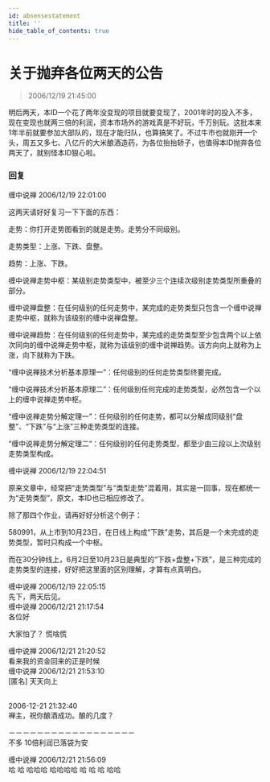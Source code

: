 ```yaml
---
id: absensestatement 
title: ''
hide_table_of_contents: true
---
```


# 关于抛弃各位两天的公告

> 2006/12/19 21:45:00

<div style={{fontSize: 'medium', fontWeight: 'bold', color: '#FF0000'}}>
明后两天，本ID一个花了两年没变现的项目就要变现了，2001年时的投入不多，现在变现也就两三倍的利润，资本市场外的游戏真是不好玩，千万别玩。这批本来1年半前就要参加大部队的，现在才能归队，也算搞笑了。不过牛市也就刚开一个头，周五又多七、八亿斤的大米酿酒造药，为各位抬抬轿子，也值得本ID抛弃各位两天了，就别怪本ID狠心啦。
</div>

### 回复

<div class='blog-comment'>
<span class='blog-comment-chan'>缠中说禅</span> 2006/12/19 22:01:00<br/>

这两天请好好复习一下下面的东西：

走势：你打开走势图看到的就是走势。走势分不同级别。

走势类型：上涨、下跌、盘整。

趋势：上涨、下跌。

缠中说禅走势中枢：某级别走势类型中，被至少三个连续次级别走势类型所重叠的部分。

缠中说禅盘整：在任何级别的任何走势中，某完成的走势类型只包含一个缠中说禅走势中枢，就称为该级别的缠中说禅盘整。
 
缠中说禅趋势：在任何级别的任何走势中，某完成的走势类型至少包含两个以上依次同向的缠中说禅走势中枢，就称为该级别的缠中说禅趋势。该方向向上就称为上涨，向下就称为下跌。

“缠中说禅技术分析基本原理一”：任何级别的任何走势类型终要完成。

“缠中说禅技术分析基本原理二”：任何级别任何完成的走势类型，必然包含一个以上的缠中说禅走势中枢。

“缠中说禅走势分解定理一”：任何级别的任何走势，都可以分解成同级别“盘整”、“下跌”与“上涨”三种走势类型的连接。

 “缠中说禅走势分解定理二“：任何级别的任何走势类型，都至少由三段以上次级别走势类型构成。
</div>

<div class='blog-comment'>
<span class='blog-comment-chan'>缠中说禅</span> 2006/12/19 22:04:51<br/>

原来文章中，经常把“走势类型”与“类型走势”混着用，其实是一回事，现在都统一为“走势类型”，原文，本ID也已相应修改了。

除了那四个作业，请再好好分析这个例子：

580991，从上市到10月23日，在日线上构成“下跌”走势，其后是一个未完成的走势类型，暂时只构成一个中枢。

而在30分钟线上，6月2日至10月23日是典型的“下跌+盘整+下跌”，是三种完成的走势类型的连接，好好把这里面的区别理解，才算有点真明白。
</div>

<div class='blog-comment'>
<span class='blog-comment-chan'>缠中说禅</span> 2006/12/19 22:05:15<br/>
先下，两天后见。
</div>

<div class='blog-comment'>
<span class='blog-comment-chan'>缠中说禅</span> 2006/12/21 21:17:54<br/>
各位好

大家怕了？  慌啥慌 
</div>

<div class='blog-comment'>
<span class='blog-comment-chan'>缠中说禅</span> 2006/12/21 21:20:52<br/>
看来我的资金回来的正是时候
</div>

<div class='blog-comment'>
<span class='blog-comment-chan'>缠中说禅</span> 2006/12/21 21:53:10<br/>
[匿名] 天天向上 <br/><br/>

2006-12-21 21:32:40 <br/>
禅主，祝你酿酒成功。酿的几度？ 
 
－－－－－－－－－－－－－－－－－－<br/>
不多 10倍利润已落袋为安
</div>

<div class='blog-comment'>
<span class='blog-comment-chan'>缠中说禅</span> 2006/12/21 21:56:09<br/>
哈 哈 哈哈哈  哈哈哈哈   哈  哈     哈 哈哈
</div>